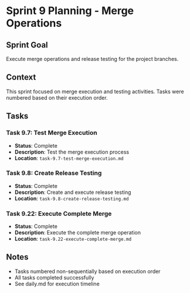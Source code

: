 # Sprint 9 Planning - Merge Operations

## Sprint Goal
Execute merge operations and release testing for the project branches.

## Context
This sprint focused on merge execution and testing activities. Tasks were numbered based on their execution order.

## Tasks

### Task 9.7: Test Merge Execution
- **Status**: Complete
- **Description**: Test the merge execution process
- **Location**: `task-9.7-test-merge-execution.md`

### Task 9.8: Create Release Testing  
- **Status**: Complete
- **Description**: Create and execute release testing
- **Location**: `task-9.8-create-release-testing.md`

### Task 9.22: Execute Complete Merge
- **Status**: Complete
- **Description**: Execute the complete merge operation
- **Location**: `task-9.22-execute-complete-merge.md`

## Notes
- Tasks numbered non-sequentially based on execution order
- All tasks completed successfully
- See daily.md for execution timeline
